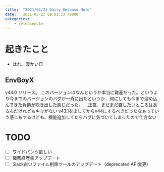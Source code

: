 ```yaml
---
title:  "2021/03/23 Daily Release Note"
date:   2021-03-23 09:01:23 +0900
categories:
    - releasenote
---
```

# 起きたこと

* はれ。暖かい日

## EnvBoyX

v44.0 リリース。
このバージョンはなんというか本当に難産だった。というより今までのバージョンのバグが一斉に出たというか…
何にしても今まで溜め込んできた負債が吹き出した感じだった。
…正直、まだまだ直したいところはあるんだけれどもキリがない
v43.1を出してからv44にするべきだったなぁっていう感じもするけども、機能追加してたらバグに気づいてしまったので仕方ない

# TODO 

- [ ] ワイドパンツ欲しい
- [ ] 職務経歴書アップデート
- [ ] Slack古いファイル削除ツールのアップデート（deprecated API変更）